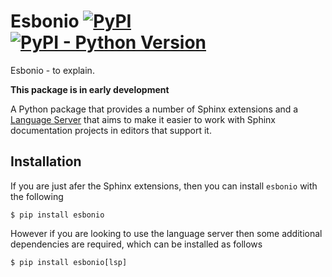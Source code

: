 # Esbonio [![PyPI](https://img.shields.io/pypi/v/esbonio?style=flat-square)](https://pypi.org/project/esbonio) [![PyPI - Python Version](https://img.shields.io/pypi/pyversions/esbonio?style=flat-square)](https://pypi.org/project/esbonio)

Esbonio - to explain.

**This package is in early development**

A Python package that provides a number of Sphinx extensions and a [Language Server](https://microsoft.github.io/language-server-protocol/) that
aims to make it easier to work with Sphinx documentation projects in editors that support it.
## Installation

If you are just afer the Sphinx extensions, then you can install `esbonio` with the following

```
$ pip install esbonio
```

However if you are looking to use the language server then some additional dependencies are
required, which can be installed as follows

```
$ pip install esbonio[lsp]
```

